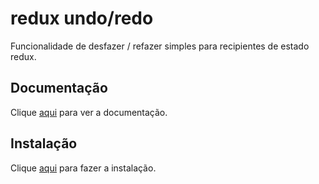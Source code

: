 # redux undo/redo

Funcionalidade de desfazer / refazer simples para recipientes de estado redux.

## Documentação

Clique [aqui](https://github.com/omnidan/redux-undo) para ver a documentação.

## Instalação

Clique [aqui](https://www.npmjs.com/package/redux-undo) para fazer a instalação.
